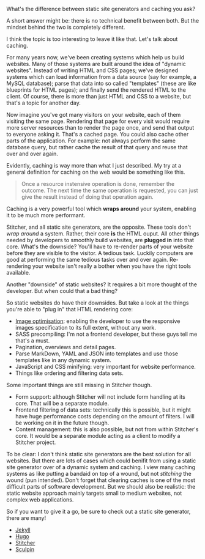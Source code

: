 What's the difference between static site generators and caching you ask? 

A short answer might be: there is no technical benefit between both. But the mindset behind the two is completely different.

I think the topic is too interesting to leave it like that. Let's talk about caching.

For many years now, we've been creating systems which help us build websites. Many of those systems are built around the idea of "dynamic websites". Instead of writing HTML and CSS pages; we've designed systems which can load information from a data source (say for example, a MySQL database); parse that data into so called "templates" (these are like blueprints for HTML pages); and finally send the rendered HTML to the client. Of course, there is more than just HTML and CSS to a website, but that's a topic for another day.

Now imagine you've got many visitors on your website, each of them visiting the same page. Rendering that page for every visit would require more server resources than to render the page once, and send that output to everyone asking it. That's a cached page. You could also cache other parts of the application. For example: not always perform the same database query, but rather cache the result of that query and reuse that over and over again.

Evidently, caching is way more than what I just described. My try at a general definition for caching on the web would be something like this.

> Once a resource instensive operation is done, remember the outcome. The next time the same operation is requested, you can just give the result instead of doing that operation again.

Caching is a very powerful tool which **wraps around** your system, enabling it to be much more performant.

Stitcher, and all static site generators, are the opposite. These tools don't *wrap around* a system. Rather, their core **is** the HTML ouput. All other things needed by developers to smoothly build websites, are **plugged in** into that core. What's the downside? You'll have to re-render parts of your website before they are visible to the visitor. A tedious task. Luckily computers are good at performing the same tedious tasks over and over again. Re-rendering your website isn't really a bother when you have the right tools available.

Another "downside" of static websites? It requires a bit more thought of the developer. But when could that a bad thing?

So static websites do have their downsides. But take a look at the things you're able to "plug in" that HTML rendering core:

- [Image optimisation](/blog/tackling_responsive_images-part_1): enabling the developer to use the responsive images specification to its full extent, without any work.
- SASS precompiling: I'm not a frontend developer, but these guys tell me that's a must.
- Pagination, overviews and detail pages.
- Parse MarkDown, YAML and JSON into templates and use those templates like in any dynamic system.
- JavaScript and CSS minifying: very important for website performance.
- Things like ordering and filtering data sets.

Some important things are still missing in Stitcher though.

- Form support: although Stitcher will not include form handling at its core. That will be a separate module.
- Frontend filtering of data sets: technically this is possible, but it might have huge performance costs depending on the amount of filters. I will be working on it in the future though.
- Content management: this is also possible, but not from within Stitcher's core. It would be a separate module acting as a client to modify a Stitcher project.

To be clear: I don't think static site generators are the best solution for all websites. But there are lots of cases which could benifit from using a static site generator over of a dynamic system and caching. I view many caching systems as like putting a bandaid on top of a wound, but not *stitching* the wound (pun intended). Don't forget that clearing caches is one of the most difficult parts of software development. But we should also be realistic: the static website approach mainly targets small to medium websites, not complex web applications.

So if you want to give it a go, be sure to check out a static site generator, there are many!

- [Jekyll](*https://jekyllrb.com/)
- [Hugo](*http://gohugo.io/)
- [Stitcher](*https://github.com/pageon/stitcher-core)
- [Sculpin](*https://sculpin.io/)
